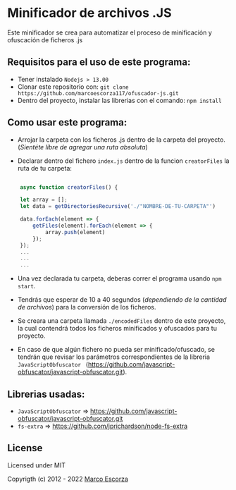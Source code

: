 # Minificador de archivos .JS
Este minificador se crea para automatizar el proceso de minificación y ofuscación de ficheros .js


## Requisitos para el uso de este programa:
- Tener instalado `Nodejs > 13.00`
- Clonar este repositorio con:  ```git clone https://github.com/marcoescorza117/ofuscador-js.git```
- Dentro del proyecto, instalar las librerias con el comando: `npm install`


## Como usar este programa:
- Arrojar la carpeta con los ficheros .js dentro de la carpeta del proyecto. (_Sientéte libre de agregar una ruta absoluta_)

- Declarar dentro del fichero `index.js` dentro de la funcion `creatorFiles` la ruta de tu carpeta: 

```js

    async function creatorFiles() {

    let array = [];
    let data = getDirectoriesRecursive('./"NOMBRE-DE-TU-CARPETA"') 

    data.forEach(element => {
        getFiles(element).forEach(element => {
            array.push(element)
        });
    });
    ...
    ...
    ...
```
- Una vez declarada tu carpeta, deberas correr el programa usando `npm start`.
- Tendrás que esperar de 10 a 40 segundos (_dependiendo de la cantidad de archivos_) para la conversión de los ficheros.

- Se creara una carpeta llamada `./encodedFiles` dentro de este proyecto, la cual contendrá todos los ficheros minificados y ofuscados para tu proyecto.

- En caso de que algún fichero no pueda ser minificado/ofuscado, se tendrán que revisar los parámetros correspondientes de la libreria `JavaScriptObfuscator ` (https://github.com/javascript-obfuscator/javascript-obfuscator.git).



## Librerias usadas:
- `JavaScriptObfuscator` => https://github.com/javascript-obfuscator/javascript-obfuscator.git
- `fs-extra` => https://github.com/jprichardson/node-fs-extra



## License
Licensed under MIT

Copyrigth (c) 2012 - 2022  [Marco Escorza](https://github.com/marcoescorza117)

